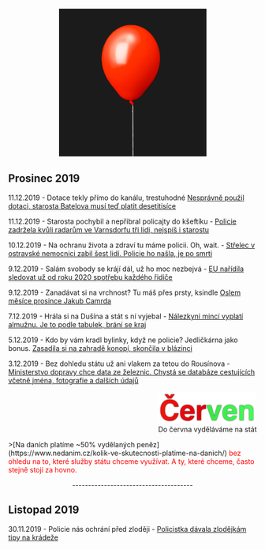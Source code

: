 <p align="center">
   <img src="cervenybalonek.png">
</p>

## Prosinec 2019

11.12.2019 - Dotace tekly přímo do kanálu, trestuhodné [Nesprávně použil dotaci, starosta Batelova musí teď platit desetitisíce](https://www.idnes.cz/jihlava/zpravy/soud-batelov-kanalizace-starosta-jiri-dolezal-pokuta-dotace-vysocina-trest.A191211_104925_jihlava-zpravy_mv)

11.12.2019 - Starosta pochybil a nepřibral policajty do kšeftíku - [Policie zadržela kvůli radarům ve Varnsdorfu tři lidi, nejspíš i starostu](https://www.idnes.cz/usti/zpravy/varnsdorf-radary-zadrzeni-policie-starosta.A191211_084534_usti-zpravy_alh)

10.12.2019 - Na ochranu života a zdraví tu máme policii. Oh, wait. - [Střelec v ostravské nemocnici zabil šest lidí. Policie ho našla, je po smrti](https://www.idnes.cz/ostrava/zpravy/strelba-ostrava-nemocnice-policie-zasah.A191210_081440_ostrava-zpravy_klu)

9.12.2019 - Salám svobody se krájí dál, už ho moc nezbejvá - [EU nařídila sledovat už od roku 2020 spotřebu každého řidiče](http://www.autoforum.cz/predstaveni/eu-naridila-sledovat-od-roku-2020-spotrebu-kazdeho-ridice-nekteri-na-to-doplati/?utm_source=www.seznam.cz&utm_medium=sekce-z-internetu&fbclid=IwAR0SaypAUu5HeAF_kR1FIRaACko1HTcb3wcPIjZ05x0JfnlqOteFWOGPl20)

9.12.2019 - Zanadávat si na vrchnost? Tu máš přes prsty, ksindle [Oslem měsíce prosince Jakub Camrda](https://paragraphos.pecina.cz/all/uvahy-a-komentare/oslem-mesice-prosince-jakub-carmda)

7.12.2019 - Hrála si na Dušína a stát s ní vyjebal - [Nálezkyni mincí vyplatí almužnu. Je to podle tabulek, brání se kraj](https://www.idnes.cz/pardubice/zpravy/nalezne-nalez-minci-vychodoceske-muzeum-pardubicky-kraj-poklad-chocen.A191206_123349_pardubice-zpravy_lati?)

5.12.2019 - Kdo by vám kradl bylinky, když ne policie? Jedličkárna jako bonus. [Zasadila si na zahradě konopí, skončila v blázinci](https://www.novinky.cz/domaci/clanek/zasadila-si-na-zahrade-konopi-skoncila-v-blazinci-40306030?dop-ab-variant=102&seq-no=3&source=hp&utm_source=www.seznam.cz&utm_medium=z-boxiku&utm_campaign=null&fbclid=IwAR2JTH4a4M41_5WWLE8yxw_ZbqIPl2QEjFnf4ym84vaI6wQwdO29jiv0OoQ)

3.12.2019 - Bez dohledu státu už ani vlakem za tetou do Rousínova - [Ministerstvo dopravy chce data ze železnic. Chystá se databáze cestujících včetně jména, fotografie a dalších údajů](https://www.zive.cz/clanky/ministerstvo-dopravy-chce-data-ze-zeleznic-chysta-se-databaze-cestujicich-vcetne-jmena-fotografie-a-dalsich-udaju/sc-3-a-201466/default.aspx?fbclid=IwAR3Z291mNZHGooB0zCKfv4gZHAi3HOKEv3zax4V-Jw1wn6Sizx-uuteIl7o)

<p align="right">
   <img src="cerven.png" width="200">
   <br>Do června vyděláváme na stát
</p>
>[Na daních platíme ~50% vydělaných peněz](https://www.nedanim.cz/kolik-ve-skutecnosti-platime-na-danich/) <span style="color:red">bez ohledu na to, které služby státu chceme využívat. A ty, které chceme, často stejně stojí za hovno.</span>

<p align="center">
      --------------------------------------
</p>

## Listopad 2019

30.11.2019 - Policie nás ochrání před zloději - [Policistka dávala zlodějkám tipy na krádeže](https://www.novinky.cz/krimi/clanek/policistka-davala-zlodejkam-tipy-na-kradeze-40305361?dop-ab-variant=0&seq-no=2&source=hp&utm_source=www.seznam.cz&utm_medium=z-boxiku&utm_campaign=null)
